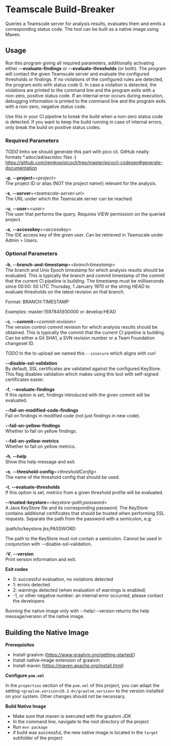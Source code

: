 # Teamscale Build-Breaker

Queries a Teamscale server for analysis results, evaluates them and emits a corresponding status code. The tool can be
built as a native image using Maven.

## Usage

Run this program giving all required parameters, additionally activating either **--evaluate-findings** or
**--evaluate-thresholds** (or both). The program will contact the given Teamscale server and evaluate the configured
thresholds or findings. If no violations of the configured rules are detected, the program exits with status code 0. In
case a violation is detected, the violations are printed to the command line and the program exits with a non-zero,
positive status code. If an internal error occurs during execution, debugging information is printed to the command line
and the program exits with a non-zero, negative status code.

Use this in your CI pipeline to break the build when a non-zero status code is detected. If you want to keep the build
running in case of internal errors, only break the build on positive status codes.

### Required Parameters

*TODO* Imho we should generate this part with pico cli. GitHub neatly formats *.adoc/ad/asciidoc files :) https://github.com/remkop/picocli/tree/master/picocli-codegen#generate-documentation

**-p**, **--project**=*&lt;project&gt;*  
The project ID or alias (NOT the project name!) relevant for the analysis.

**-s**, **--server**=*&lt;teamscale-server-url&gt;*  
The URL under which the Teamscale server can be reached.

**-u**, **--user**=*&lt;user&gt;*  
The user that performs the query. Requires VIEW permission on the queried project.

**-a**, **--accesskey**=*&lt;accesskey&gt;*  
The IDE access key of the given user. Can be retrieved in Teamscale under Admin &gt; Users.

### Optional Parameters

**-b**, **--branch-and-timestamp**=*&lt;branch:timestamp&gt;*  
The branch and Unix Epoch timestamp for which analysis results should be evaluated. This is typically the branch and
commit timestamp of the commit that the current CI pipeline is building. The timestamp must be milliseconds since 00:00:
00 UTC Thursday, 1 January 1970 or the string
*HEAD* to evaluate thresholds on the latest revision on that branch.

Format: BRANCH:TIMESTAMP

Examples: master:1597845930000 or develop:HEAD

**-c**, **--commit**=*&lt;commit-revision&gt;*  
The version control commit revision for which analysis results should be obtained. This is typically the commit that the
current CI pipeline is building. Can be either a Git SHA1, a SVN revision number or a Team Foundation changeset ID.

*TODO* In the ts-upload we named this `--insecure` which aligns with curl

**--disable-ssl-validation**  
By default, SSL certificates are validated against the configured KeyStore. This flag disables validation which makes
using this tool with self-signed certificates easier.

**-f**, **--evaluate-findings**  
If this option is set, findings introduced with the given commit will be evaluated.

**--fail-on-modified-code-findings**  
Fail on findings in modified code (not just findings in new code).

**--fail-on-yellow-findings**  
Whether to fail on yellow findings.

**--fail-on-yellow-metrics**  
Whether to fail on yellow metrics.

**-h**, **--help**  
Show this help message and exit.

**-o**, **--threshold-config**=*&lt;thresholdConfig&gt;*  
The name of the threshold config that should be used.

**-t**, **--evaluate-thresholds**  
If this option is set, metrics from a given threshold profile will be evaluated.

**--trusted-keystore**=*&lt;keystore-path;password&gt;*  
A Java KeyStore file and its corresponding password. The KeyStore contains additional certificates that should be
trusted when performing SSL requests. Separate the path from the password with a semicolon, e.g:

/path/to/keystore.jks;PASSWORD

The path to the KeyStore must not contain a semicolon. Cannot be used in conjunction with --disable-ssl-validation.

**-V**, **--version**  
Print version information and exit.

**Exit codes**

- 0: successful evaluation, no violations detected
- 1: errors detected
- 2: warnings detected (when evaluation of warnings is enabled)
- -1, or other negative number: an internal error occurred, please contact the developers

Running the native image only with --help/--version returns the help message/version of the native image.

## Building the Native Image

**Prerequisites**

- Install graalvm (https://www.graalvm.org/getting-started/)
- Install native-image extension of graalvm
- Install maven (https://maven.apache.org/install.html)

**Configure `pom.xml`**

In the `properties` section of the `pom.xml` of this project, you can adapt the setting
```<graalvm.version>20.3.0</graalvm.version>``` to the version installed on your system. Other changes should not be
necessary.

**Build Native Image**

- Make sure that maven is executed with the graalvm JDK
- In the command line, navigate to the root directory of the project
- Run ```mvn package```
- if build was successful, the new native image is located in the ```target``` subfolder of the project
